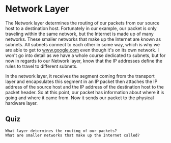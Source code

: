 #   Network Layer



The Network layer determines the routing of our packets from our source host to a destination host. Fortunately in our example, our packet is only traveling within the same network, but the Internet is made up of many networks. These smaller networks that make up the Internet are known as subnets. All subnets connect to each other in some way, which is why we are able to get to www.google.com even though it's on its own network. I won't go into detail as we have a whole course dedicated to subnets, but for now in regards to our Network layer, know that the IP addresses define the rules to travel to different subnets.

In the network layer, it receives the segment coming from the transport layer and encapsulates this segment in an IP packet then attaches the IP address of the source host and the IP address of the destination host to the packet header. So at this point, our packet has information about where it is going and where it came from. Now it sends our packet to the physical hardware layer.



##  Quiz

    What layer determines the routing of our packets?
    What are smaller networks that make up the Internet called?

